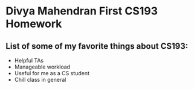 # Divya Mahendran First CS193 Homework

## List of some of my favorite things about CS193:
- Helpful TAs
- Manageable workload
- Useful for me as a CS student
- Chill class in general
